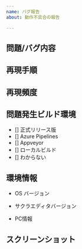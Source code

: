 ```yaml
---
name: バグ報告
about: 動作不具合の報告

---
```


## 問題/バグ内容
<!-- 問題/バグ内容を記述ください。 -->

## 再現手順
<!-- 該当バグの再現手順を記述ください。 -->
<!-- わかっている範囲で記述ください。 -->

## 再現頻度
<!-- 該当バグの再現頻度を記述ください。 -->
<!-- わかっている範囲で記述ください。 -->

## 問題発生ビルド環境
<!-- 以下のいずれかで括弧のなかに x を入力してください。 -->
<!-- 例: [x] Azure Pipelines -->
<!-- チケット登録後にブラウザからチェックボックスをクリックしても大丈夫です。 -->

- [] 正式リリース版
- [] Azure Pipelines
- [] Appveyor
- [] ローカルビルド
- [] わからない

## 環境情報
- OS バージョン
<!-- 例: Windows 10 Home 64bit -->
- サクラエディタバージョン
<!-- サクラエディタ起動状態で「ヘルプ」→ 「バージョン情報」→ 「情報コピー」でバージョン情報をクリップボードにコピーできます -->
<!-- 例: 2.3.2.0  -->
- PC情報
<!-- CPU, メモリ, 解像度等、特記すべき環境情報があれば記述ください。-->
<!-- ここの記述は省略しても大丈夫です -->

## スクリーンショット
<!-- 説明に必要なスクリーンショットがあれば貼り付けお願いします。-->
<!-- 画像ファイルをこの欄にドラッグ＆ドロップすれば画像が貼り付けられます -->
